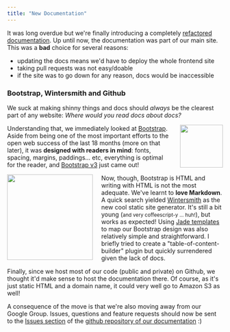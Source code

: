 ```yaml
---
title: "New Documentation"
---
```


It was long overdue but we're finally introducing a completely [refactored documentation](http://documentation.superfeedr.com/). Up until now, the documentation was part of our main site. This was a **bad** choice for several reasons: 

* updating the docs means we'd have to deploy the whole frontend site
* taking pull requests was not easy/doable
* if the site was to go down for any reason, docs would be inaccessible

### Bootstrap, Wintersmith and Github

We suck at making shinny things and docs should *always* be the clearest part of any website: *Where would you read docs about docs?*

<img src="http://blog.getbootstrap.com/public/ico/apple-touch-icon-144-precomposed.png" style="float:right; width: 100px; margin-left: 20px; margin-bottom:10px">

Understanding that, we immediately looked at [Bootstrap](http://getbootstrap.com). Aside from being one of the most important efforts to the open web success of the last 18 months (more on that later), it was **designed with readers in mind**: fonts, spacing, margins, paddings... etc, everything is optimal for the reader, and [Bootstrap v3](http://blog.getbootstrap.com/2013/08/19/bootstrap-3-released/) just came out!

<img src="http://wintersmith.io/images/wintersmith.svg" style="float:left; width: 200px; margin-right: 20px; maring-bottom: 10px">

Now, though, Bootstrap is HTML and writing with HTML is not the most adequate. We've learnt to **love Markdown**. A quick search yielded [Wintersmith](http://wintersmith.io/) as the new cool static site generator. It's still a bit young (<small>and very coffeescript-y ... huh!</small>), but works as expected! Using [Jade templates](http://jade-lang.com/) to map our Bootstrap design was also relatively simple and straightforward. I briefly tried to create a "table-of-content-builder" plugin but quickly surrendered given the lack of docs.

Finally, since we host most of our code (public and private) on Github, we thought it'd make sense to host the documentation there. Of course, as it's just static HTML and a domain name, it could very well go to Amazon S3 as well!

A consequence of the move is that we're also moving away from our Google Group. Issues, questions and feature requests should now be sent to the [Issues section](https://github.com/superfeedr/documentation/issues?state=closed) of the [github repository of our documentation](https://github.com/superfeedr/documentation) :)


